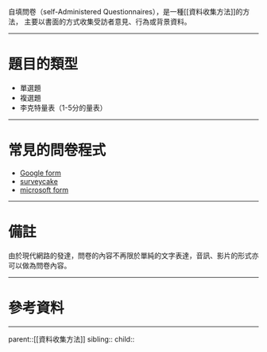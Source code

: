 自填問卷（self-Administered Questionnaires），是一種[[資料收集方法]]的方法，
主要以書面的方式收集受訪者意見、行為或背景資料。
- - -
# 題目的類型
- 單選題
- 複選題
- 李克特量表（1-5分的量表）
- - -
# 常見的問卷程式
- [Google form](https://docs.google.com/forms/u/0/)
- [surveycake](https://www.surveycake.com)
- [microsoft form](https://www.microsoft.com/zh-tw/microsoft-365/online-surveys-polls-quizzes)
- - -
# 備註
由於現代網路的發達，問卷的內容不再限於單純的文字表達，音訊、影片的形式亦可以做為問卷內容。
- - -
# 參考資料

- - -
parent::[[資料收集方法]]
sibling::
child::